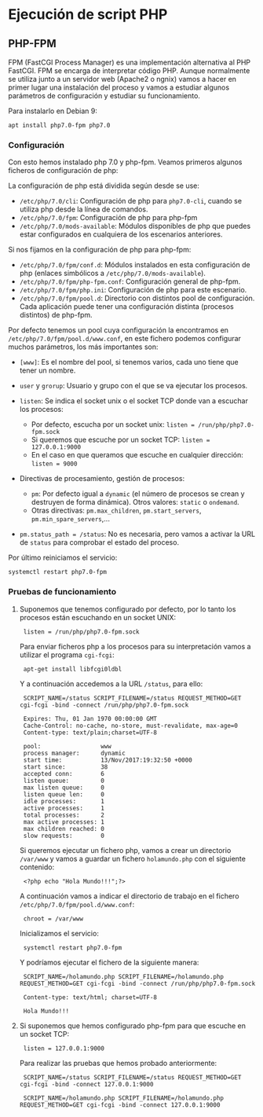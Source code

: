 # Ejecución de script PHP

## PHP-FPM

FPM (FastCGI Process Manager) es una implementación alternativa al PHP FastCGI. FPM se encarga de interpretar código PHP. Aunque normalmente se utiliza junto a un servidor web (Apache2 o ngnix) vamos a hacer en primer lugar una instalación del proceso y vamos a estudiar algunos parámetros de configuración y estudiar su funcionamiento.

Para instalarlo en Debian 9:

	apt install php7.0-fpm php7.0

### Configuración

Con esto hemos instalado php 7.0 y php-fpm. Veamos primeros algunos ficheros de configuración de php:

La configuración de php está dividida según desde se use:

* `/etc/php/7.0/cli`: Configuración de php para `php7.0-cli`, cuando se utiliza php desde la línea de comandos.
* `/etc/php/7.0/fpm`: Configuración de php para php-fpm
* `/etc/php/7.0/mods-available`: Módulos disponibles de php que puedes estar configurados en cualquiera de los escenarios anteriores.

Si nos fijamos en la configuración de php para php-fpm:

* `/etc/php/7.0/fpm/conf.d`: Módulos instalados en esta configuración de php (enlaces simbólicos a `/etc/php/7.0/mods-available`).
* `/etc/php/7.0/fpm/php-fpm.conf`: Configuración general de php-fpm.
* `/etc/php/7.0/fpm/php.ini`: Configuración de php para este escenario.
* `/etc/php/7.0/fpm/pool.d`: Directorio con distintos pool de configuración. Cada aplicación puede tener una configuración distinta (procesos distintos) de php-fpm.

Por defecto tenemos un pool cuya configuración la encontramos en `/etc/php/7.0/fpm/pool.d/www.conf`, en este fichero podemos configurar muchos parámetros, los más importantes son:

* `[www]`: Es el nombre del pool, si tenemos varios, cada uno tiene que tener un nombre.
* `user` y `grorup`: Usuario y grupo con el que se va ejecutar los procesos.
* `listen`: Se indica el socket unix o el socket TCP donde van a escuchar los procesos:
	* Por defecto, escucha por un socket unix:
		`listen = /run/php/php7.0-fpm.sock`
	* Si queremos que escuche por un socket TCP:
		`listen = 127.0.0.1:9000`
	* En el caso en que queramos que escuche en cualquier dirección:
		`listen = 9000`

* Directivas de procesamiento, gestión de procesos: 
	* `pm`: Por defecto igual a `dynamic` (el número de procesos se crean y destruyen de forma dinámica). Otros valores: `static` o `ondemand`.
	* Otras directivas: `pm.max_children`, `pm.start_servers`, `pm.min_spare_servers`,...

* `pm.status_path = /status`: No es necesaria, pero vamos a activar la URL de `status` para comprobar el estado del proceso.

Por último reiniciamos el servicio:

	systemctl restart php7.0-fpm

### Pruebas de funcionamiento

1. Suponemos que tenemos configurado por defecto, por lo tanto los procesos están escuchando en un socket UNIX:

		listen = /run/php/php7.0-fpm.sock

	Para enviar ficheros php a los procesos para su interpretación vamos a utilizar el programa `cgi-fcgi`:

		apt-get install libfcgi0ldbl

	Y a continuación accedemos a la URL `/status`, para ello:

		SCRIPT_NAME=/status SCRIPT_FILENAME=/status REQUEST_METHOD=GET cgi-fcgi -bind -connect /run/php/php7.0-fpm.sock 
		
		Expires: Thu, 01 Jan 1970 00:00:00 GMT
		Cache-Control: no-cache, no-store, must-revalidate, max-age=0
		Content-type: text/plain;charset=UTF-8		

		pool:                 www
		process manager:      dynamic
		start time:           13/Nov/2017:19:32:50 +0000
		start since:          38
		accepted conn:        6
		listen queue:         0
		max listen queue:     0
		listen queue len:     0
		idle processes:       1
		active processes:     1
		total processes:      2
		max active processes: 1
		max children reached: 0
		slow requests:        0

	Si queremos ejecutar un fichero php, vamos a crear un directorio `/var/www` y vamos a guardar un fichero `holamundo.php` con el siguiente contenido:

		<?php echo "Hola Mundo!!!";?>

	A continuación vamos a indicar el directorio de trabajo en el fichero `/etc/php/7.0/fpm/pool.d/www.conf`:

		chroot = /var/www

	Inicializamos el servicio:

		systemctl restart php7.0-fpm

	Y podríamos ejecutar el fichero de la siguiente manera:

		SCRIPT_NAME=/holamundo.php SCRIPT_FILENAME=/holamundo.php REQUEST_METHOD=GET cgi-fcgi -bind -connect /run/php/php7.0-fpm.sock 
		
		Content-type: text/html; charset=UTF-8

		Hola Mundo!!!		

2. Si suponemos que hemos configurado php-fpm para que escuche en un socket TCP:

		listen = 127.0.0.1:9000

	Para realizar las pruebas que hemos probado anteriormente:

		SCRIPT_NAME=/status SCRIPT_FILENAME=/status REQUEST_METHOD=GET cgi-fcgi -bind -connect 127.0.0.1:9000

		SCRIPT_NAME=/holamundo.php SCRIPT_FILENAME=/holamundo.php REQUEST_METHOD=GET cgi-fcgi -bind -connect 127.0.0.1:9000


